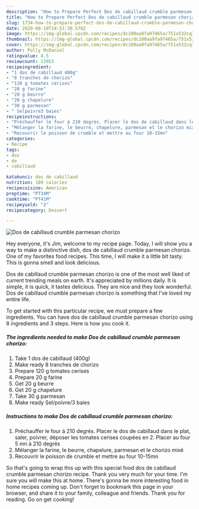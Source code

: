 ```yaml
---
description: "How to Prepare Perfect Dos de cabillaud crumble parmesan chorizo"
title: "How to Prepare Perfect Dos de cabillaud crumble parmesan chorizo"
slug: 1734-how-to-prepare-perfect-dos-de-cabillaud-crumble-parmesan-chorizo
date: 2020-08-10T14:53:30.578Z
image: https://img-global.cpcdn.com/recipes/dc100aa9fa97465a/751x532cq70/dos-de-cabillaud-crumble-parmesan-chorizo-photo-principale-de-la-recette.jpg
thumbnail: https://img-global.cpcdn.com/recipes/dc100aa9fa97465a/751x532cq70/dos-de-cabillaud-crumble-parmesan-chorizo-photo-principale-de-la-recette.jpg
cover: https://img-global.cpcdn.com/recipes/dc100aa9fa97465a/751x532cq70/dos-de-cabillaud-crumble-parmesan-chorizo-photo-principale-de-la-recette.jpg
author: Polly McDaniel
ratingvalue: 4.5
reviewcount: 13953
recipeingredient:
- "1 dos de cabillaud 400g"
- "8 tranches de chorizo"
- "120 g tomates cerises"
- "20 g farine"
- "20 g beurre"
- "20 g chapelure"
- "30 g parmesan"
- " Selpoivre3 baies"
recipeinstructions:
- "Préchauffer le four à 210 degrés. Placer le dos de cabillaud dans le plat, saler, poivrer, déposer les tomates cerises coupées en 2. Placer au four 5 mn à 210 degrés"
- "Mélanger la farine, le beurre, chapelure, parmesan et le chorizo mixé"
- "Recouvrir le poisson de crumble et mettre au four 10-15mn"
categories:
- Recipe
tags:
- dos
- de
- cabillaud

katakunci: dos de cabillaud 
nutrition: 189 calories
recipecuisine: American
preptime: "PT34M"
cooktime: "PT41M"
recipeyield: "2"
recipecategory: Dessert

---
```



![Dos de cabillaud crumble parmesan chorizo](https://img-global.cpcdn.com/recipes/dc100aa9fa97465a/751x532cq70/dos-de-cabillaud-crumble-parmesan-chorizo-photo-principale-de-la-recette.jpg)

Hey everyone, it's Jim, welcome to my recipe page. Today, I will show you a way to make a distinctive dish, dos de cabillaud crumble parmesan chorizo. One of my favorites food recipes. This time, I will make it a little bit tasty. This is gonna smell and look delicious.



Dos de cabillaud crumble parmesan chorizo is one of the most well liked of current trending meals on earth. It's appreciated by millions daily. It is simple, it is quick, it tastes delicious. They are nice and they look wonderful. Dos de cabillaud crumble parmesan chorizo is something that I've loved my entire life.


To get started with this particular recipe, we must prepare a few ingredients. You can have dos de cabillaud crumble parmesan chorizo using 8 ingredients and 3 steps. Here is how you cook it.

<!--inarticleads1-->

##### The ingredients needed to make Dos de cabillaud crumble parmesan chorizo:

1. Take 1 dos de cabillaud (400g)
1. Make ready 8 tranches de chorizo
1. Prepare 120 g tomates cerises
1. Prepare 20 g farine
1. Get 20 g beurre
1. Get 20 g chapelure
1. Take 30 g parmesan
1. Make ready  Sel/poivre/3 baies




<!--inarticleads2-->

##### Instructions to make Dos de cabillaud crumble parmesan chorizo:

1. Préchauffer le four à 210 degrés. Placer le dos de cabillaud dans le plat, saler, poivrer, déposer les tomates cerises coupées en 2. Placer au four 5 mn à 210 degrés
1. Mélanger la farine, le beurre, chapelure, parmesan et le chorizo mixé
1. Recouvrir le poisson de crumble et mettre au four 10-15mn




So that's going to wrap this up with this special food dos de cabillaud crumble parmesan chorizo recipe. Thank you very much for your time. I'm sure you will make this at home. There's gonna be more interesting food in home recipes coming up. Don't forget to bookmark this page in your browser, and share it to your family, colleague and friends. Thank you for reading. Go on get cooking!
